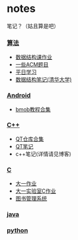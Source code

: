 # notes
笔记？（姑且算是吧）

### [算法](https://github.com/xmmmmmovo/notes/tree/master/algorithm)

- [数据结构课作业](https://github.com/xmmmmmovo/notes/tree/master/algorithm/data%20structure%20class)
- [一些ACM题目](https://github.com/xmmmmmovo/notes/tree/master/algorithm/before%20acm%20lab)
- [平日学习](https://github.com/xmmmmmovo/notes/tree/master/algorithm/study%20in%20daily)
- [数据结构笔记(清华大学)](https://github.com/xmmmmmovo/notes/blob/master/algorithm/notes.md)

### [Android](https://github.com/xmmmmmovo/notes/tree/master/android)

- [bmob教程合集](https://github.com/xmmmmmovo/notes/blob/master/android/notes%20about%20bmob.md)

###  [C++](https://github.com/xmmmmmovo/notes/tree/master/c%2B%2B)

- [QT仓库合集](https://github.com/xmmmmmovo/notes/tree/master/c%2B%2B/Qt)
- [QT笔记](https://github.com/xmmmmmovo/notes/blob/master/c%2B%2B/Qt/QT%E7%AC%94%E8%AE%B0.md)
- c++笔记(详情请见博客)

### [C](https://github.com/xmmmmmovo/notes/tree/master/c)

- [大一作业](https://github.com/xmmmmmovo/notes/tree/master/c/freshman%20homework)
- [大一实验室C作业](https://github.com/xmmmmmovo/notes/tree/master/c/2017.10.16)
- [图书管理系统](https://github.com/xmmmmmovo/notes/tree/master/c/2017.10.28)

### [java](https://github.com/xmmmmmovo/notes/tree/master/java)

### [python](https://github.com/xmmmmmovo/notes/tree/master/python)


